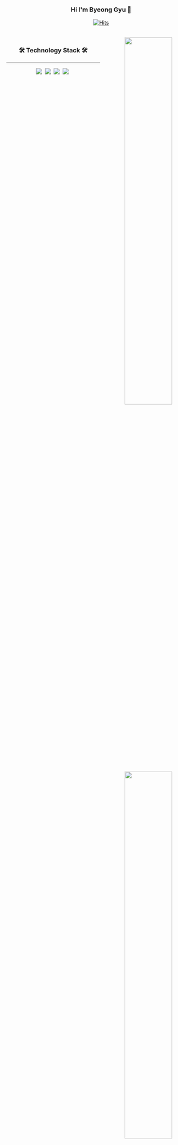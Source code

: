 <div align="center">

### Hi  I'm Byeong Gyu 👋

[![Hits](https://hits.seeyoufarm.com/api/count/incr/badge.svg?url=https%3A%2F%2Fgithub.com%2FmihyunLee&count_bg=%23656565&title_bg=%23EC407A&icon=github.svg&icon_color=%23FFFFFF&title=&edge_flat=false)](https://hits.seeyoufarm.com)

<br>
    <a href="https://github.com/anuraghazra/github-readme-stats">
        <img align="right" src="https://github-readme-stats-git-masterrstaa-rickstaa.vercel.app/api?username=mihyunLee&show_icons=true&theme=calm" width=50% />
    </a>
    
  ### 🛠️ Technology Stack 🛠️
  ---
 
  <div>
    <img src="https://img.shields.io/badge/HTML-E34F26?style=flat-square&logo=HTML5&logoColor=white"/>&nbsp
    <img src="https://img.shields.io/badge/CSS-1572B6?style=flat-square&logo=CSS3&logoColor=white"/>&nbsp
    <img src="https://img.shields.io/badge/JavaScript-F7DF1E?style=flat-square&logo=JavaScript&logoColor=black"/>&nbsp
    <img src="https://img.shields.io/badge/React-61DAFB?style=flat-square&logo=React&logoColor=black"/>&nbsp
  </div>

  <br>

   <a href="https://github.com/devpla/github-stats-transparent">
        <img align="right" src="https://github-readme-stats-git-masterrstaa-rickstaa.vercel.app/api/top-langs/?username=mihyunLee&layout=compact&theme=calm" width=50% />
    </a>

<br><br>
